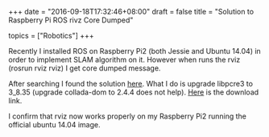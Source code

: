 +++
date = "2016-09-18T17:32:46+08:00"
draft = false
title = "Solution to Raspberry Pi ROS rivz Core Dumped"

topics = ["Robotics"]
+++

Recently I installed ROS on Raspberry Pi2 (both Jessie and Ubuntu 14.04) in order to implement SLAM algorithm on it. However when runs the rviz (rosrun rviz rviz) I get core dumped message.

After searching I found the solution [here](https://github.com/ros/robot_model/issues/110). What I do is upgrade libpcre3 to 3_8.35 (upgrade collada-dom to 2.4.4 does not help). [Here](http://ports.ubuntu.com/pool/main/p/pcre3/libpcre3_8.35-7.1ubuntu1_armhf.deb) is the download link.

I confirm that rviz now works properly on my Raspberry Pi2 running the official ubuntu 14.04 image.

